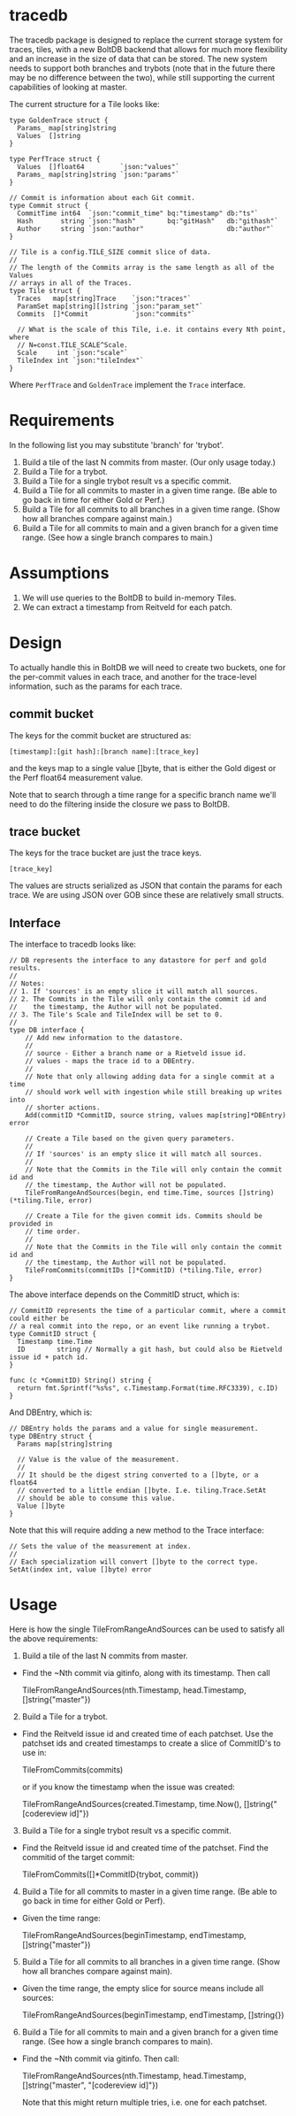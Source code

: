 tracedb
=======

The tracedb package is designed to replace the current storage system for
traces, tiles, with a new BoltDB backend that allows for much more flexibility
and an increase in the size of data that can be stored.  The new system needs
to support both branches and trybots (note that in the future there may be no
difference between the two), while still supporting the current capabilities
of looking at master.

The current structure for a Tile looks like:

    type GoldenTrace struct {
      Params_ map[string]string
      Values  []string
    }

    type PerfTrace struct {
      Values  []float64         `json:"values"`
      Params_ map[string]string `json:"params"`
    }

    // Commit is information about each Git commit.
    type Commit struct {
      CommitTime int64  `json:"commit_time" bq:"timestamp" db:"ts"`
      Hash       string `json:"hash"        bq:"gitHash"   db:"githash"`
      Author     string `json:"author"                     db:"author"`
    }

    // Tile is a config.TILE_SIZE commit slice of data.
    //
    // The length of the Commits array is the same length as all of the Values
    // arrays in all of the Traces.
    type Tile struct {
      Traces   map[string]Trace    `json:"traces"`
      ParamSet map[string][]string `json:"param_set"`
      Commits  []*Commit           `json:"commits"`

      // What is the scale of this Tile, i.e. it contains every Nth point, where
      // N=const.TILE_SCALE^Scale.
      Scale     int `json:"scale"`
      TileIndex int `json:"tileIndex"`
    }

Where `PerfTrace` and `GoldenTrace` implement the `Trace` interface.

Requirements
============

In the following list you may substitute 'branch' for 'trybot'.

1. Build a tile of the last N commits from master. (Our only usage today.)
2. Build a Tile for a trybot.
3. Build a Tile for a single trybot result vs a specific commit.
4. Build a Tile for all commits to master in a given time range. (Be able to go back in time for either Gold or Perf.)
5. Build a Tile for all commits to all branches in a given time range. (Show how all branches compare against main.)
6. Build a Tile for all commits to main and a given branch for a given time range. (See how a single branch compares to main.)

Assumptions
===========

1. We will use queries to the BoltDB to build in-memory Tiles.
2. We can extract a timestamp from Reitveld for each patch.

Design
======

To actually handle this in BoltDB we will need to create two buckets, one
for the per-commit values in each trace, and another for the trace-level
information, such as the params for each trace.

commit bucket
-------------

The keys for the commit bucket are structured as:

    [timestamp]:[git hash]:[branch name]:[trace_key]

and the keys map to a single value []byte, that is either the Gold digest or
the Perf float64 measurement value.

Note that to search through a time range for a specific branch name we'll need
to do the filtering inside the closure we pass to BoltDB.

trace bucket
------------

The keys for the trace bucket are just the trace keys.

    [trace_key]

The values are structs serialized as JSON that contain the params for each
trace. We are using JSON over GOB since these are relatively small structs.

Interface
---------

The interface to tracedb looks like:

    // DB represents the interface to any datastore for perf and gold results.
    //
    // Notes:
    // 1. If 'sources' is an empty slice it will match all sources.
    // 2. The Commits in the Tile will only contain the commit id and
    //    the timestamp, the Author will not be populated.
    // 3. The Tile's Scale and TileIndex will be set to 0.
    //
    type DB interface {
        // Add new information to the datastore.
        //
        // source - Either a branch name or a Rietveld issue id.
        // values - maps the trace id to a DBEntry.
        //
        // Note that only allowing adding data for a single commit at a time
        // should work well with ingestion while still breaking up writes into
        // shorter actions.
        Add(commitID *CommitID, source string, values map[string]*DBEntry) error

        // Create a Tile based on the given query parameters.
        //
        // If 'sources' is an empty slice it will match all sources.
        //
        // Note that the Commits in the Tile will only contain the commit id and
        // the timestamp, the Author will not be populated.
        TileFromRangeAndSources(begin, end time.Time, sources []string) (*tiling.Tile, error)

        // Create a Tile for the given commit ids. Commits should be provided in
        // time order.
        //
        // Note that the Commits in the Tile will only contain the commit id and
        // the timestamp, the Author will not be populated.
        TileFromCommits(commitIDs []*CommitID) (*tiling.Tile, error)
    }

The above interface depends on the CommitID struct, which is:

    // CommitID represents the time of a particular commit, where a commit could either be
    // a real commit into the repo, or an event like running a trybot.
    type CommitID struct {
      Timestamp time.Time
      ID        string // Normally a git hash, but could also be Rietveld issue id + patch id.
    }

    func (c *CommitID) String() string {
      return fmt.Sprintf("%s%s", c.Timestamp.Format(time.RFC3339), c.ID)
    }

And DBEntry, which is:

    // DBEntry holds the params and a value for single measurement.
    type DBEntry struct {
      Params map[string]string

      // Value is the value of the measurement.
      //
      // It should be the digest string converted to a []byte, or a float64
      // converted to a little endian []byte. I.e. tiling.Trace.SetAt
      // should be able to consume this value.
      Value []byte
    }

Note that this will require adding a new method to the Trace interface:

    // Sets the value of the measurement at index.
    //
    // Each specialization will convert []byte to the correct type.
    SetAt(index int, value []byte) error

Usage
=====

Here is how the single TileFromRangeAndSources can be used to satisfy all the above requirements:

1. Build a tile of the last N commits from master.
  * Find the ~Nth commit via gitinfo, along with its timestamp. Then call

      TileFromRangeAndSources(nth.Timestamp, head.Timestamp, []string{"master"})

2. Build a Tile for a trybot.
  * Find the Reitveld issue id and created time of each patchset. Use the
    patchset ids and created timestamps to create a slice of CommitID's to use
    in:

      TileFromCommits(commits)

    or if you know the timestamp when the issue was created:

      TileFromRangeAndSources(created.Timestamp, time.Now(), []string{"[codereview id]"})

3. Build a Tile for a single trybot result vs a specific commit.
  * Find the Reitveld issue id and created time of the patchset. Find the
    commitid of the target commit:

      TileFromCommits([]*CommitID{trybot, commit})

4. Build a Tile for all commits to master in a given time range. (Be able to go back in time for either Gold or Perf).
  * Given the time range:

      TileFromRangeAndSources(beginTimestamp, endTimestamp, []string{"master"})

5. Build a Tile for all commits to all branches in a given time range. (Show how all branches compare against main).
  * Given the time range, the empty slice for source means include all sources:

      TileFromRangeAndSources(beginTimestamp, endTimestamp, []string{})

6. Build a Tile for all commits to main and a given branch for a given time range. (See how a single branch compares to main).
  * Find the ~Nth commit via gitinfo. Then call:

      TileFromRangeAndSources(nth.Timestamp, head.Timestamp, []string{"master", "[codereview id]"})

    Note that this might return multiple tries, i.e. one for each patchset.
